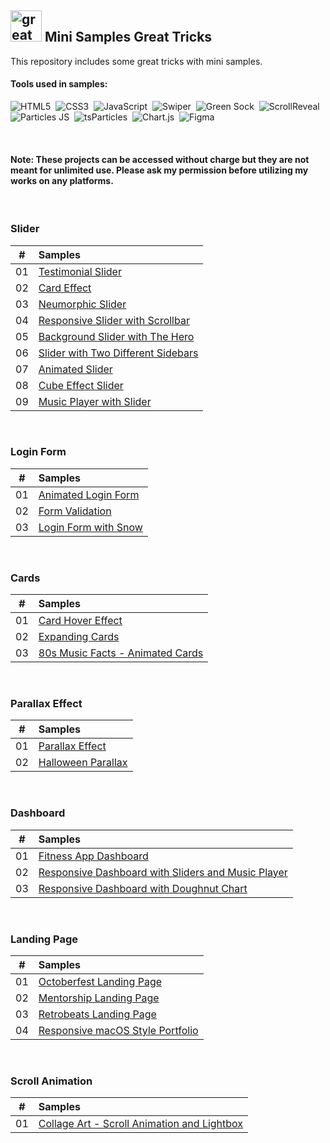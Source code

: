 ## <img src="https://user-images.githubusercontent.com/13468728/233831804-0f5c7ee5-d654-4c13-9c77-a5bd6dc4fe74.jpg" title="great tricks" alt="great tricks" width="50" height="50"/> Mini Samples Great Tricks

This repository includes some great tricks with mini samples.

#### Tools used in samples:

![HTML5](https://img.shields.io/badge/-HTML5-E34F26?style=for-the-badge&logo=html5&logoColor=white)&nbsp;
![CSS3](https://img.shields.io/badge/-CSS3-1572B6?style=for-the-badge&logo=css3)&nbsp;
![JavaScript](https://img.shields.io/badge/Javascript-F7DF1E.svg?style=for-the-badge&logo=javascript&logoColor=black)&nbsp;
![Swiper](https://img.shields.io/badge/swiper%20js-4287F5?style=for-the-badge&logo=swiper&logoColor=white)&nbsp;
![Green Sock](https://img.shields.io/badge/greensock-88CE02?style=for-the-badge&logo=greensock&logoColor=white)&nbsp;
![ScrollReveal](https://img.shields.io/badge/scrollreveal-8B49B8?style=for-the-badge&logo=scrollreveal&logoColor=white)&nbsp;
![Particles JS](https://img.shields.io/badge/particles%20js-10135E?style=for-the-badge&logo=particlejs&logoColor=white)&nbsp;
![tsParticles](https://img.shields.io/badge/tsParticles-262852?style=for-the-badge&logo=particlejs&logoColor=white)&nbsp;
![Chart.js](https://img.shields.io/badge/chart%20js-Cf7C8F?style=for-the-badge&logo=chartjs&logoColor=white)&nbsp;
![Figma](https://img.shields.io/badge/figma-6E12C4.svg?style=for-the-badge&logo=figma&logoColor=white)&nbsp;

<!--
![Sass](https://img.shields.io/badge/-Sass-CC6699?style=for-the-badge&logo=sass&logoColor=white)&nbsp;
-->

<br>

#### Note: These projects can be accessed without charge but they are not meant for unlimited use. Please ask my permission before utilizing my works on any platforms.

<br>

### Slider

|  #  | Samples                                                                                                                                |
| :-: | :------------------------------------------------------------------------------------------------------------------------------------- |
| 01  | [Testimonial Slider](https://github.com/ecemgo/mini-samples-great-tricks/tree/main/testimonial-slider-v1)                              |
| 02  | [Card Effect](https://github.com/ecemgo/mini-samples-great-tricks/tree/main/card-effect)                                               |
| 03  | [Neumorphic Slider](https://github.com/ecemgo/mini-samples-great-tricks/tree/main/neumorphic-slider)                                   |
| 04  | [Responsive Slider with Scrollbar](https://github.com/ecemgo/mini-samples-great-tricks/tree/main/responsive-slider-with-scrollbar)     |
| 05  | [Background Slider with The Hero](https://github.com/ecemgo/mini-samples-great-tricks/tree/main/background-slider-with-the-hero)       |
| 06  | [Slider with Two Different Sidebars](https://github.com/ecemgo/mini-samples-great-tricks/tree/main/slider-with-two-different-sidebars) |
| 07  | [Animated Slider](https://github.com/ecemgo/mini-samples-great-tricks/tree/main/animated-slider)                                       |
| 08  | [Cube Effect Slider](https://github.com/ecemgo/mini-samples-great-tricks/tree/main/cube-effect-slider)                                 |
| 09  | [Music Player with Slider](https://github.com/ecemgo/mini-samples-great-tricks/tree/main/music-player-with-slider)                     |

<br>

### Login Form

|  #  | Samples                                                                                                     |
| :-: | :---------------------------------------------------------------------------------------------------------- |
| 01  | [Animated Login Form](https://github.com/ecemgo/mini-samples-great-tricks/tree/main/animated-login-form)    |
| 02  | [Form Validation](https://github.com/ecemgo/mini-samples-great-tricks/tree/main/clientside-form-validation) |
| 03  | [Login Form with Snow](https://github.com/ecemgo/mini-samples-great-tricks/tree/main/login-form-with-snow)  |

<br>

### Cards

|  #  | Samples                                                                                                          |
| :-: | :--------------------------------------------------------------------------------------------------------------- |
| 01  | [Card Hover Effect](https://github.com/ecemgo/mini-samples-great-tricks/tree/main/card-hover-effect)             |
| 02  | [Expanding Cards](https://github.com/ecemgo/mini-samples-great-tricks/tree/main/expanding-cards-harry-potter)    |
| 03  | [80s Music Facts - Animated Cards](https://github.com/ecemgo/mini-samples-great-tricks/tree/main/80s-music-fact) |

<br>

### Parallax Effect

|  #  | Samples                                                                                                |
| :-: | :----------------------------------------------------------------------------------------------------- |
| 01  | [Parallax Effect](https://github.com/ecemgo/mini-samples-great-tricks/tree/main/parallax-effect)       |
| 02  | [Halloween Parallax](https://github.com/ecemgo/mini-samples-great-tricks/tree/main/halloween-parallax) |

<br>

### Dashboard

|  #  | Samples                                                                                                                                 |
| :-: | :-------------------------------------------------------------------------------------------------------------------------------------- |
| 01  | [Fitness App Dashboard](https://github.com/ecemgo/mini-samples-great-tricks/tree/main/fitness-app-dashboard)                            |
| 02  | [Responsive Dashboard with Sliders and Music Player](https://github.com/ecemgo/mini-samples-great-tricks/tree/main/music-app-dashboard) |
| 03  | [Responsive Dashboard with Doughnut Chart](https://github.com/ecemgo/mini-samples-great-tricks/tree/main/event-dashboard)               |

<br>

### Landing Page

|  #  | Samples                                                                                                                 |
| :-: | :---------------------------------------------------------------------------------------------------------------------- |
| 01  | [Octoberfest Landing Page](https://github.com/ecemgo/mini-samples-great-tricks/tree/main/octoberfest-landing-page)      |
| 02  | [Mentorship Landing Page](https://github.com/ecemgo/mini-samples-great-tricks/tree/main/mentorship-landing-page)        |
| 03  | [Retrobeats Landing Page](https://github.com/ecemgo/mini-samples-great-tricks/tree/main/retrobeats-landing-page)        |
| 04  | [Responsive macOS Style Portfolio](https://github.com/ecemgo/mini-samples-great-tricks/tree/main/macos-style-portfolio) |

<br>

### Scroll Animation

|  #  | Samples                                                                                                                  |
| :-: | :----------------------------------------------------------------------------------------------------------------------- |
| 01  | [Collage Art - Scroll Animation and Lightbox](https://github.com/ecemgo/mini-samples-great-tricks/tree/main/collage-art) |
